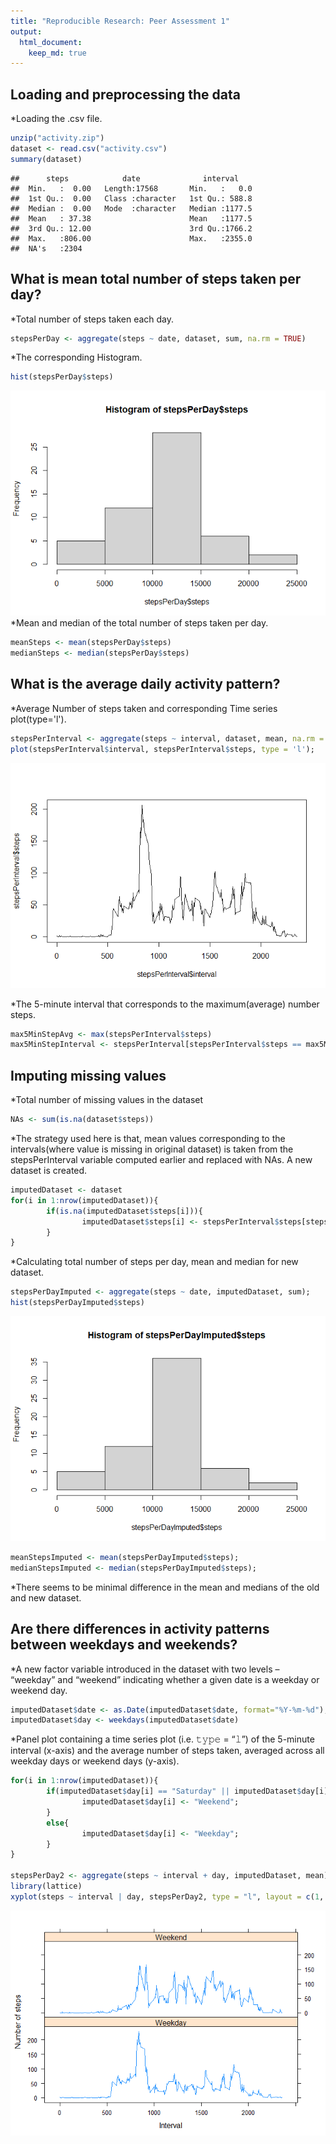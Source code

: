 ```yaml
---
title: "Reproducible Research: Peer Assessment 1"
output: 
  html_document:
    keep_md: true
---
```



## Loading and preprocessing the data
*Loading the .csv file.

```r
unzip("activity.zip")
dataset <- read.csv("activity.csv")
summary(dataset)
```

```
##      steps            date              interval     
##  Min.   :  0.00   Length:17568       Min.   :   0.0  
##  1st Qu.:  0.00   Class :character   1st Qu.: 588.8  
##  Median :  0.00   Mode  :character   Median :1177.5  
##  Mean   : 37.38                      Mean   :1177.5  
##  3rd Qu.: 12.00                      3rd Qu.:1766.2  
##  Max.   :806.00                      Max.   :2355.0  
##  NA's   :2304
```


## What is mean total number of steps taken per day?
*Total number of steps taken each day.

```r
stepsPerDay <- aggregate(steps ~ date, dataset, sum, na.rm = TRUE)
```
*The corresponding Histogram.

```r
hist(stepsPerDay$steps)
```

![](PA1_template_files/figure-html/unnamed-chunk-3-1.png)<!-- -->
*Mean and median of the total number of steps taken per day.

```r
meanSteps <- mean(stepsPerDay$steps)
medianSteps <- median(stepsPerDay$steps)
```


## What is the average daily activity pattern?
*Average Number of steps taken and corresponding Time series plot(type='l').

```r
stepsPerInterval <- aggregate(steps ~ interval, dataset, mean, na.rm = TRUE);
plot(stepsPerInterval$interval, stepsPerInterval$steps, type = 'l');
```

![](PA1_template_files/figure-html/unnamed-chunk-5-1.png)<!-- -->

*The 5-minute interval that corresponds to the maximum(average) number steps.

```r
max5MinStepAvg <- max(stepsPerInterval$steps)
max5MinStepInterval <- stepsPerInterval[stepsPerInterval$steps == max5MinStepAvg, 1];
```

## Imputing missing values
*Total number of missing values in the dataset

```r
NAs <- sum(is.na(dataset$steps))
```
*The strategy used here is that, mean values corresponding to the intervals(where
 value is missing in original dataset) is taken from the stepsPerInterval variable computed earlier and replaced with NAs. A new dataset is created.


```r
imputedDataset <- dataset
for(i in 1:nrow(imputedDataset)){
        if(is.na(imputedDataset$steps[i])){
                imputedDataset$steps[i] <- stepsPerInterval$steps[stepsPerInterval$interval == imputedDataset$interval[i]]
        }
}
```
*Calculating total number of steps per day, mean and median for new dataset.

```r
stepsPerDayImputed <- aggregate(steps ~ date, imputedDataset, sum);
hist(stepsPerDayImputed$steps)
```

![](PA1_template_files/figure-html/unnamed-chunk-9-1.png)<!-- -->

```r
meanStepsImputed <- mean(stepsPerDayImputed$steps);
medianStepsImputed <- median(stepsPerDayImputed$steps);
```

*There seems to be minimal difference in the mean and medians of the old and new dataset.

## Are there differences in activity patterns between weekdays and weekends?
*A new factor variable introduced in the dataset with two levels – “weekday” and “weekend” indicating whether a given date is a weekday or weekend day.

```r
imputedDataset$date <- as.Date(imputedDataset$date, format="%Y-%m-%d");
imputedDataset$day <- weekdays(imputedDataset$date)
```
*Panel plot containing a time series plot (i.e. 𝚝𝚢𝚙𝚎 = “𝚕”) of the 5-minute interval (x-axis) and the average number of steps taken, averaged across all weekday days or weekend days (y-axis).

```r
for(i in 1:nrow(imputedDataset)){
        if(imputedDataset$day[i] == "Saturday" || imputedDataset$day[i] == "Sunday"){
                imputedDataset$day[i] <- "Weekend";
        }
        else{
                imputedDataset$day[i] <- "Weekday";
        }
}

stepsPerDay2 <- aggregate(steps ~ interval + day, imputedDataset, mean);
library(lattice)
xyplot(steps ~ interval | day, stepsPerDay2, type = "l", layout = c(1, 2), xlab = "Interval", ylab = "Number of steps")
```

![](PA1_template_files/figure-html/unnamed-chunk-11-1.png)<!-- -->

